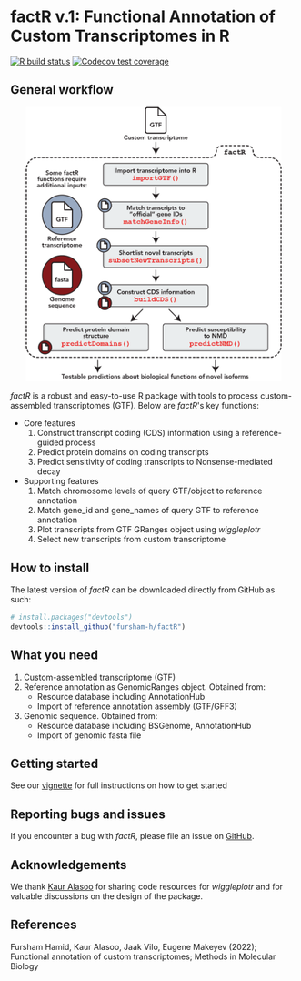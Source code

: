 # **factR v.1**: Functional Annotation of Custom Transcriptomes in R

<!-- badges: start -->
  [![R build status](https://github.com/fursham-h/factR/workflows/R-CMD-check/badge.svg)](https://github.com/fursham-h/factR/actions)
  [![Codecov test coverage](https://github.com/fursham-h/factR/workflows/test-coverage/badge.svg)](https://github.com/fursham-h/factR/actions)
<!-- badges: end -->
  
## General workflow
<p align="center">
  <img src="man/figures/factR_workflow.png" width="450"/>
</p>

*factR* is a robust and easy-to-use R package with tools to process 
custom-assembled transcriptomes (GTF). Below are *factR*'s key functions:

* Core features 
  1. Construct transcript coding (CDS) information 
  using a reference-guided process
  2. Predict protein domains on coding transcripts
  3. Predict sensitivity of coding transcripts to Nonsense-mediated decay
* Supporting features 
  1. Match chromosome levels of query GTF/object to reference annotation
  2. Match gene_id and gene_names of query GTF to reference annotation
  3. Plot transcripts from GTF GRanges object using *wiggleplotr*
  4. Select new transcripts from custom transcriptome

## How to install
The latest version of *factR* can be 
downloaded directly from GitHub as such:
```r
# install.packages("devtools")
devtools::install_github("fursham-h/factR")
```


## What you need
1. Custom-assembled transcriptome (GTF)
2. Reference annotation as GenomicRanges object. Obtained from:
    * Resource database including AnnotationHub
    * Import of reference annotation assembly (GTF/GFF3)
3. Genomic sequence. Obtained from:
    * Resource database including BSGenome, AnnotationHub
    * Import of genomic fasta file


## Getting started
See our [vignette](https://fursham-h.github.io/factR/articles/factR.html) 
for full instructions on how to get started

## Reporting bugs and issues
If you encounter a bug with *factR*, please file an issue on 
[GitHub](https://github.com/fursham-h/factR/issues).

## Acknowledgements
We thank [Kaur Alasoo](https://github.com/kauralasoo) for sharing code 
resources for *wiggleplotr* and for valuable discussions on the design 
of the package.

## References
Fursham Hamid, Kaur Alasoo, Jaak Vilo, Eugene Makeyev (2022); 
Functional annotation of custom transcriptomes; Methods in Molecular Biology







